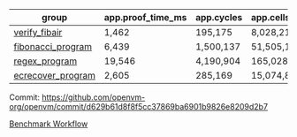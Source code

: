 | group | app.proof_time_ms | app.cycles | app.cells_used | leaf.proof_time_ms | leaf.cycles | leaf.cells_used |
| -- | -- | -- | -- | -- | -- | -- |
| [verify_fibair](https://github.com/openvm-org/openvm/blob/benchmark-results/benchmarks/verify_fibair-d629b61d8f8f5cc37869ba6901b9826e8209d2b7.md) | 1,462 |  195,175 |  8,028,212 |- | - | - |
| [fibonacci_program](https://github.com/openvm-org/openvm/blob/benchmark-results/benchmarks/fibonacci-d629b61d8f8f5cc37869ba6901b9826e8209d2b7.md) | 6,439 |  1,500,137 |  51,505,102 | 15,568 |  3,171,637 |  128,860,387 |
| [regex_program](https://github.com/openvm-org/openvm/blob/benchmark-results/benchmarks/regex-d629b61d8f8f5cc37869ba6901b9826e8209d2b7.md) | 19,546 |  4,190,904 |  165,028,173 | 31,018 |  6,526,013 |  291,331,789 |
| [ecrecover_program](https://github.com/openvm-org/openvm/blob/benchmark-results/benchmarks/ecrecover-d629b61d8f8f5cc37869ba6901b9826e8209d2b7.md) | 2,605 |  285,169 |  15,074,875 | 41,616 |  9,648,337 |  439,956,541 |


Commit: https://github.com/openvm-org/openvm/commit/d629b61d8f8f5cc37869ba6901b9826e8209d2b7

[Benchmark Workflow](https://github.com/openvm-org/openvm/actions/runs/12660634504)
